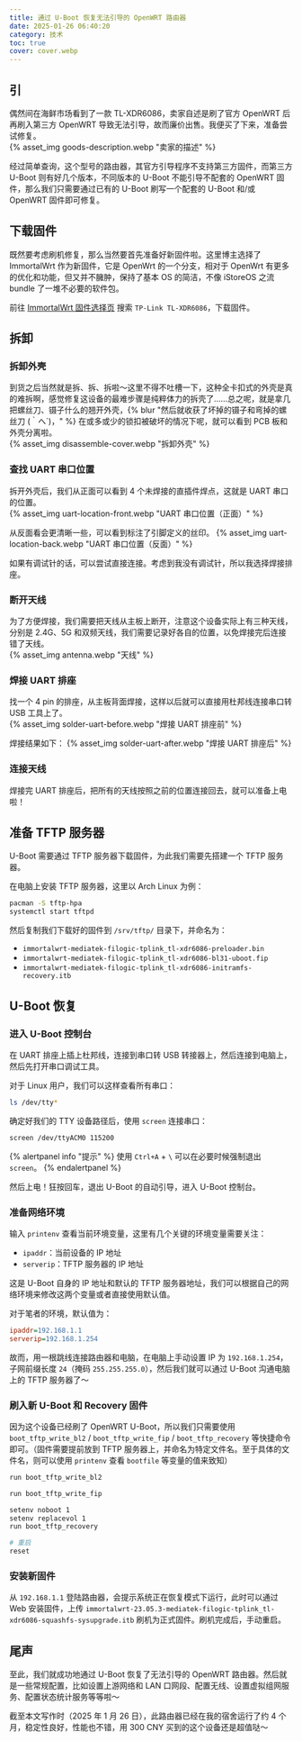 ```yaml
---
title: 通过 U-Boot 恢复无法引导的 OpenWRT 路由器
date: 2025-01-26 06:40:20
category: 技术
toc: true
cover: cover.webp
---
```

## 引
偶然间在海鲜市场看到了一款 TL-XDR6086，卖家自述是刷了官方 OpenWRT 后再刷入第三方 OpenWRT 导致无法引导，故而廉价出售。我便买了下来，准备尝试修复。  
{% asset_img goods-description.webp "卖家的描述" %}

经过简单查询，这个型号的路由器，其官方引导程序不支持第三方固件，而第三方 U-Boot 则有好几个版本，不同版本的 U-Boot 不能引导不配套的 OpenWRT 固件，那么我们只需要通过已有的 U-Boot 刷写一个配套的 U-Boot 和/或 OpenWRT 固件即可修复。

## 下载固件
既然要考虑刷机修复，那么当然要首先准备好新固件啦。这里博主选择了 ImmortalWrt 作为新固件，它是 OpenWrt 的一个分支，相对于 OpenWrt 有更多的优化和功能，但又并不臃肿，保持了基本 OS 的简洁，不像 iStoreOS 之流 bundle 了一堆不必要的软件包。  

前往 [ImmortalWrt 固件选择页](https://firmware-selector.immortalwrt.org/) 搜索 `TP-Link TL-XDR6086`，下载固件。

## 拆卸
### 拆卸外壳
到货之后当然就是拆、拆、拆啦～这里不得不吐槽一下，这种全卡扣式的外壳是真的难拆啊，感觉修复这设备的最难步骤是纯粹体力的拆壳了……总之呢，就是拿几把螺丝刀、镊子什么的翘开外壳，{% blur "然后就收获了坏掉的镊子和弯掉的螺丝刀 	(｀へ´)，" %} 在或多或少的锁扣被破坏的情况下呢，就可以看到 PCB 板和外壳分离啦。  
{% asset_img disassemble-cover.webp "拆卸外壳" %}

### 查找 UART 串口位置
拆开外壳后，我们从正面可以看到 4 个未焊接的直插件焊点，这就是 UART 串口的位置。  
{% asset_img uart-location-front.webp "UART 串口位置（正面）" %} 

从反面看会更清晰一些，可以看到标注了引脚定义的丝印。
{% asset_img uart-location-back.webp "UART 串口位置（反面）" %} 

如果有调试针的话，可以尝试直接连接。考虑到我没有调试针，所以我选择焊接排座。

### 断开天线
为了方便焊接，我们需要把天线从主板上断开，注意这个设备实际上有三种天线，分别是 2.4G、5G 和双频天线，我们需要记录好各自的位置，以免焊接完后连接错了天线。  
{% asset_img antenna.webp "天线" %}

### 焊接 UART 排座
找一个 4 pin 的排座，从主板背面焊接，这样以后就可以直接用杜邦线连接串口转 USB 工具上了。  
{% asset_img solder-uart-before.webp "焊接 UART 排座前" %}

焊接结果如下：
{% asset_img solder-uart-after.webp "焊接 UART 排座后" %}

### 连接天线
焊接完 UART 排座后，把所有的天线按照之前的位置连接回去，就可以准备上电啦！

## 准备 TFTP 服务器
U-Boot 需要通过 TFTP 服务器下载固件，为此我们需要先搭建一个 TFTP 服务器。

在电脑上安装 TFTP 服务器，这里以 Arch Linux 为例：
```bash
pacman -S tftp-hpa
systemctl start tftpd
```

然后复制我们下载好的固件到 `/srv/tftp/` 目录下，并命名为：
- `immortalwrt-mediatek-filogic-tplink_tl-xdr6086-preloader.bin`
- `immortalwrt-mediatek-filogic-tplink_tl-xdr6086-bl31-uboot.fip`
- `immortalwrt-mediatek-filogic-tplink_tl-xdr6086-initramfs-recovery.itb`

## U-Boot 恢复
### 进入 U-Boot 控制台
在 UART 排座上插上杜邦线，连接到串口转 USB 转接器上，然后连接到电脑上，然后先打开串口调试工具。

对于 Linux 用户，我们可以这样查看所有串口：
```bash
ls /dev/tty*
```

确定好我们的 TTY 设备路径后，使用 `screen` 连接串口：
```bash
screen /dev/ttyACM0 115200
```

{% alertpanel info "提示" %}
使用 `Ctrl+A` + `\` 可以在必要时候强制退出 `screen`。
{% endalertpanel %}

然后上电！狂按回车，退出 U-Boot 的自动引导，进入 U-Boot 控制台。

### 准备网络环境
输入 `printenv` 查看当前环境变量，这里有几个关键的环境变量需要关注：
- `ipaddr`：当前设备的 IP 地址
- `serverip`：TFTP 服务器的 IP 地址

这是 U-Boot 自身的 IP 地址和默认的 TFTP 服务器地址，我们可以根据自己的网络环境来修改这两个变量或者直接使用默认值。

对于笔者的环境，默认值为：
```ini
ipaddr=192.168.1.1
serverip=192.168.1.254
```

故而，用一根跳线连接路由器和电脑，在电脑上手动设置 IP 为 `192.168.1.254`，子网前缀长度 `24`（掩码 `255.255.255.0`），然后我们就可以通过 U-Boot 沟通电脑上的 TFTP 服务器了～

### 刷入新 U-Boot 和 Recovery 固件
因为这个设备已经刷了 OpenWRT U-Boot，所以我们只需要使用 `boot_tftp_write_bl2` / `boot_tftp_write_fip` / `boot_tftp_recovery` 等快捷命令即可。（固件需要提前放到 TFTP 服务器上，并命名为特定文件名。至于具体的文件名，则可以使用 `printenv` 查看 `bootfile` 等变量的值来致知）

```bash
run boot_tftp_write_bl2

run boot_tftp_write_fip

setenv noboot 1
setenv replacevol 1
run boot_tftp_recovery

# 重启
reset
```

### 安装新固件
从 `192.168.1.1` 登陆路由器，会提示系统正在恢复模式下运行，此时可以通过 Web 安装固件，上传 `immortalwrt-23.05.3-mediatek-filogic-tplink_tl-xdr6086-squashfs-sysupgrade.itb` 刷机为正式固件。刷机完成后，手动重启。

## 尾声
至此，我们就成功地通过 U-Boot 恢复了无法引导的 OpenWRT 路由器。然后就是一些常规配置，比如设置上游网络和 LAN 口网段、配置无线、设置虚拟组网服务、配置状态统计服务等等啦～

截至本文写作时（2025 年 1 月 26 日），此路由器已经在我的宿舍运行了约 4 个月，稳定性良好，性能也不错，用 300 CNY 买到的这个设备还是超值哒～
